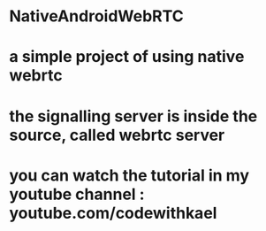 # NativeAndroidWebRTC


# a simple project of using native webrtc
# the signalling server is inside the source, called webrtc server
# you can watch the tutorial in my youtube channel : youtube.com/codewithkael
